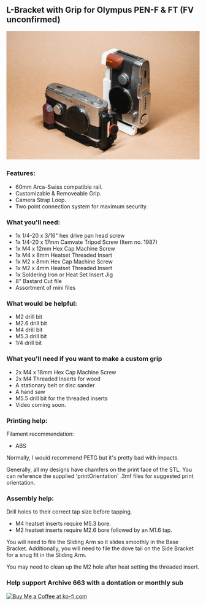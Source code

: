 ## L-Bracket with Grip for Olympus PEN-F & FT (FV unconfirmed)

![olympusPENFLBracket](https://github.com/Archive-663/olympusPENF/blob/main/ASSETS/PRODUCT/product_PENF%20(4).jpg)

### Features:
- 60mm Arca-Swiss compatible rail.
- Customizable & Removeable Grip.
- Camera Strap Loop.
- Two point connection system for maximum security.

### What you'll need:
- 1x 1/4-20 x 3/16" hex drive pan head screw
- 1x 1/4-20 x 17mm Camvate Tripod Screw (Item no. 1987)
- 1x M4 x 12mm Hex Cap Machine Screw
- 1x M4 x 8mm Heatset Threaded Insert
- 1x M2 x 8mm Hex Cap Machine Screw
- 1x M2 x 4mm Heatset Threaded Insert
- 1x Soldering Iron or Heat Set Insert Jig
- 8" Bastard Cut file
- Assortment of mini files

### What would be helpful:
- M2 drill bit
- M2.6 drill bit
- M4 drill bit
- M5.3 drill bit
- 1/4 drill bit

### What you'll need if you want to make a custom grip
- 2x M4 x 18mm Hex Cap Machine Screw
- 2x M4 Threaded Inserts for wood
- A stationary belt or disc sander
- A hand saw
- M5.5 drill bit for the threaded inserts
- Video coming soon.

### Printing help:
Filament recommendation:
- ABS

Normally, I would recommend PETG but it's pretty bad with impacts.

Generally, all my designs have chamfers on the print face of the STL. You can reference the supplied 'printOrientation' .3mf files for suggested print orientation.

### Assembly help:
Drill holes to their correct tap size before tapping.
- M4 heatset inserts require M5.3 bore.
- M2 heatset inserts require M2.6 bore followed by an M1.6 tap.

You will need to file the Sliding Arm so it slides smoothly in the Base Bracket. Additionally, you will need to file the dove tail on the Side Bracket for a snug fit in the Sliding Arm.

You may need to clean up the M2 hole after heat setting the threaded insert.

### Help support Archive 663 with a dontation or monthly sub

<a href='https://ko-fi.com/P5P3MHMSF' target='_blank'><img height='36' style='border:0px;height:36px;' src='https://storage.ko-fi.com/cdn/kofi2.png?v=3' border='0' alt='Buy Me a Coffee at ko-fi.com' /></a>
